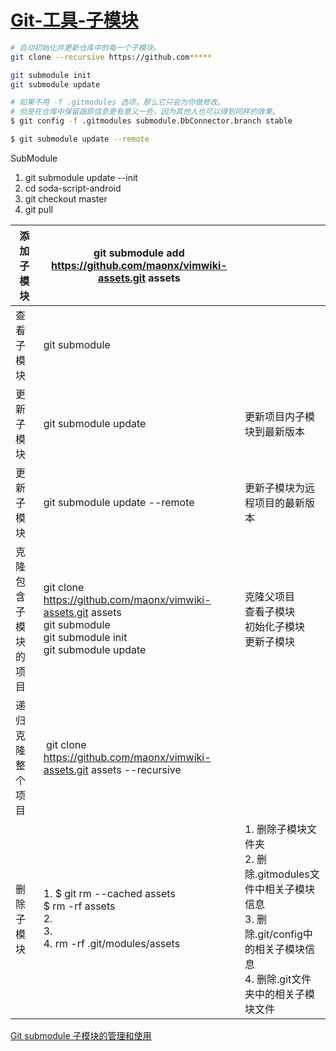 # [Git-工具-子模块](https://git-scm.com/book/zh/v2/Git-%E5%B7%A5%E5%85%B7-%E5%AD%90%E6%A8%A1%E5%9D%97)
```sh
# 自动初始化并更新仓库中的每一个子模块。
git clone --recursive https://github.com*****

git submodule init
git submodule update

# 如果不用 -f .gitmodules 选项，那么它只会为你做修改。
# 但是在仓库中保留跟踪信息更有意义一些，因为其他人也可以得到同样的效果。
$ git config -f .gitmodules submodule.DbConnector.branch stable

$ git submodule update --remote
```

SubModule
1. git submodule update --init
2. cd soda-script-android
3. git checkout master
4. git pull


| 添加子模块 | git submodule add https://github.com/maonx/vimwiki-assets.git assets |  |
| --- | --- | --- |
| 查看子模块 | git submodule  |  |
| 更新子模块 | git submodule update | 更新项目内子模块到最新版本 |
| 更新子模块 | git submodule update --remote | 更新子模块为远程项目的最新版本 |
| 克隆包含子模块的项目 |  <div>git clone https://github.com/maonx/vimwiki-assets.git assets</div><div>git submodule</div><div>git submodule init</div><div>git submodule update</div> |  <div>克隆父项目</div><div>查看子模块</div><div>初始化子模块</div><div>更新子模块</div> |
| 递归克隆整个项目 |  git clone https://github.com/maonx/vimwiki-assets.git assets --recursive<span class="Apple-tab-span" style="white-space:pre"></span> |  |
| 删除子模块 |  <div>1\. $ git rm --cached assets</div><div>$ rm -rf assets</div><div>2. </div><div>3. </div><div>4\. rm -rf .git/modules/assets</div> |  <div>1\. 删除子模块文件夹</div><div>2\. 删除.gitmodules文件中相关子模块信息</div><div>3\. 删除.git/config中的相关子模块信息</div><div>4\. 删除.git文件夹中的相关子模块文件</div> |

[Git submodule 子模块的管理和使用](https://www.jianshu.com/p/9000cd49822c)
